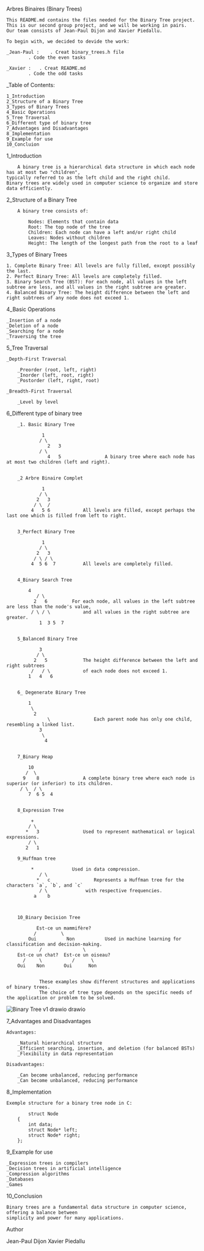 Arbres Binaires (Binary Trees)

	This README.md contains the files needed for the Binary Tree project. 
	This is our second group project, and we will be working in pairs. 
	Our team consists of Jean-Paul Dijon and Xavier Piedallu.

	To begin with, we decided to devide the work:

	_Jean-Paul : 	. Creat binary_trees.h file 
			. Code the even tasks

	_Xavier	:	. Creat README.md
			. Code the odd tasks


_Table of Contents:

	1_Introduction
	2_Structure of a Binary Tree
	3_Types of Binary Trees
	4_Basic Operations
	5_Tree Traversal
	6_Different type of binary tree
	7_Advantages and Disadvantages
	8_Implementation
	9_Example for use
	10_Concluion

1_Introduction

		A binary tree is a hierarchical data structure in which each node has at most two "children", 
	typically referred to as the left child and the right child.
	Binary trees are widely used in computer science to organize and store data efficiently.

2_Structure of a Binary Tree

		A binary tree consists of:

			Nodes: Elements that contain data
			Root: The top node of the tree
			Children: Each node can have a left and/or right child
			Leaves: Nodes without children
			Height: The length of the longest path from the root to a leaf

3_Types of Binary Trees

	1. Complete Binary Tree: All levels are fully filled, except possibly the last.
	2. Perfect Binary Tree: All levels are completely filled.
	3. Binary Search Tree (BST): For each node, all values in the left subtree are less, and all values in the right subtree are greater.
	4. Balanced Binary Tree: The height difference between the left and right subtrees of any node does not exceed 1.

4_Basic Operations

	_Insertion of a node
	_Deletion of a node
	_Searching for a node
	_Traversing the tree

5_Tree Traversal

	_Depth-First Traversal

		_Preorder (root, left, right)
		_Inorder (left, root, right)
		_Postorder (left, right, root)

	_Breadth-First Traversal

		_Level by level

6_Different type of binary tree

		_1. Basic Binary Tree  
		 
				 1
   				/ \
  			       2   3
				/ \
			       4   5          		A binary tree where each node has at most two children (left and right).

		
		_2 Arbre Binaire Complet

			     1
 			    / \
 			   2   3
			  / \  /
			 4   5 6			All levels are filled, except perhaps the last one which is filled from left to right.

		
		3_Perfect Binary Tree

			     1
   			    / \
 			   2   3
 			  / \ / \
			 4  5 6  7			All levels are completely filled.

		
		4_Binary Search Tree

		 	4
   		       / \
  	   	      2   6			For each node, all values ​​in the left subtree are less than the node's value, 
	  	     / \ / \			and all values ​​in the right subtree are greater. 
	            1  3 5  7				

		
		5_Balanced Binary Tree

		 	    3
   			   / \	
   			  2   5				The height difference between the left and right subtrees
			 /   / \			of each node does not exceed 1.
			1   4   6


		6_ Degenerate Binary Tree

			1
 			 \
  			  2
  		           \				Each parent node has only one child, resembling a linked list.
    		    3
      		     \
      		      4


		7_Binary Heap

		    10
   		   /  \
  		  9    8				A complete binary tree where each node is superior (or inferior) to its children.
 		 / \  / \
	        7  6 5  4

	
		8_Expression Tree
			
		     +
  		    / \
  		   *   3				Used to represent mathematical or logical expressions.
      	    / \
		   2   1

		9_Huffman tree

			 *				Used in data compression.
     	        / \
    	       *   c				Represents a Huffman tree for the characters `a`, `b`, and `c` 
   		        / \				 with respective frequencies.
   		      a    b					
   		       					
 		 

		10_Binary Decision Tree
 
 		       Est-ce un mammifère?
     		  /         \	
   			Oui           Non			Used in machine learning for classification and decision-making.
		        /               \
		Est-ce un chat?  Est-ce un oiseau?
 		  /     \           /      \
		Oui    Non       Oui      Non


				These examples show different structures and applications of binary trees. 
				The choice of tree type depends on the specific needs of the application or problem to be solved.


![Binary Tree v1  drawio drawio](https://media.discordapp.net/attachments/385020139839422464/1271074727116537877/Binary_[…]451c0ccd4253b62f0b2385c&=&format=webp&width=973&height=825)



7_Advantages and Disadvantages

	Advantages:
	
		_Natural hierarchical structure
		_Efficient searching, insertion, and deletion (for balanced BSTs)
		_Flexibility in data representation

	Disadvantages:

		_Can become unbalanced, reducing performance
		_Can become unbalanced, reducing performance

8_Implementation

	Exemple structure for a binary tree node in C:

			struct Node 
		{
    		int data;
    		struct Node* left;
   			struct Node* right;
		};
9_Example for use

	_Expression trees in compilers
	_Decision trees in artificial intelligence
	_Compression algorithms
	_Databases
	_Games

10_Conclusion

	Binary trees are a fundamental data structure in computer science, offering a balance between 
	simplicity and power for many applications.


Author

Jean-Paul Dijon  Xavier Piedallu
